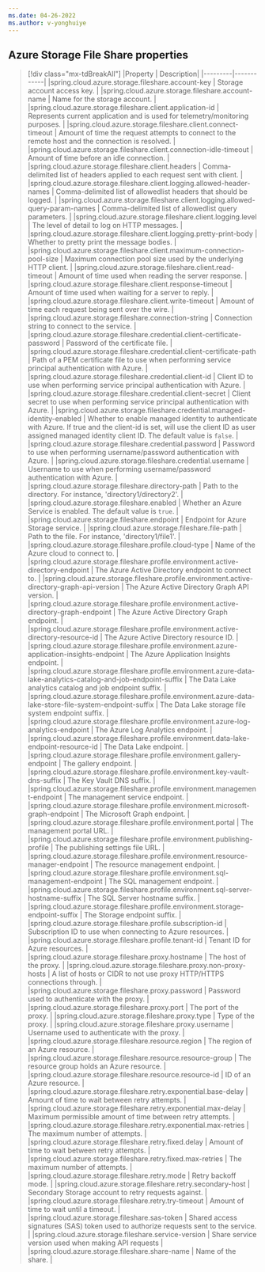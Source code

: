 ```yaml
---
ms.date: 04-26-2022
ms.author: v-yonghuiye
---
```


## Azure Storage File Share properties

> [!div class="mx-tdBreakAll"]
> |Property | Description|
> |---------|------------|
> |spring.cloud.azure.storage.fileshare.account-key | Storage account access key. |
> |spring.cloud.azure.storage.fileshare.account-name | Name for the storage account. |
> |spring.cloud.azure.storage.fileshare.client.application-id | Represents current application and is used for telemetry/monitoring purposes. |
> |spring.cloud.azure.storage.fileshare.client.connect-timeout | Amount of time the request attempts to connect to the remote host and the connection is resolved. |
> |spring.cloud.azure.storage.fileshare.client.connection-idle-timeout | Amount of time before an idle connection. |
> |spring.cloud.azure.storage.fileshare.client.headers | Comma-delimited list of headers applied to each request sent with client. |
> |spring.cloud.azure.storage.fileshare.client.logging.allowed-header-names | Comma-delimited list of allowedlist headers that should be logged. |
> |spring.cloud.azure.storage.fileshare.client.logging.allowed-query-param-names | Comma-delimited list of allowedlist query parameters. |
> |spring.cloud.azure.storage.fileshare.client.logging.level | The level of detail to log on HTTP messages. |
> |spring.cloud.azure.storage.fileshare.client.logging.pretty-print-body | Whether to pretty print the message bodies. |
> |spring.cloud.azure.storage.fileshare.client.maximum-connection-pool-size | Maximum connection pool size used by the underlying HTTP client. |
> |spring.cloud.azure.storage.fileshare.client.read-timeout | Amount of time used when reading the server response. |
> |spring.cloud.azure.storage.fileshare.client.response-timeout | Amount of time used when waiting for a server to reply. |
> |spring.cloud.azure.storage.fileshare.client.write-timeout | Amount of time each request being sent over the wire. |
> |spring.cloud.azure.storage.fileshare.connection-string | Connection string to connect to the service. |
> |spring.cloud.azure.storage.fileshare.credential.client-certificate-password | Password of the certificate file. |
> |spring.cloud.azure.storage.fileshare.credential.client-certificate-path | Path of a PEM certificate file to use when performing service principal authentication with Azure. |
> |spring.cloud.azure.storage.fileshare.credential.client-id | Client ID to use when performing service principal authentication with Azure. |
> |spring.cloud.azure.storage.fileshare.credential.client-secret | Client secret to use when performing service principal authentication with Azure. |
> |spring.cloud.azure.storage.fileshare.credential.managed-identity-enabled | Whether to enable managed identity to authenticate with Azure. If true and the client-id is set, will use the client ID as user assigned managed identity client ID. The default value is `false`. |
> |spring.cloud.azure.storage.fileshare.credential.password | Password to use when performing username/password authentication with Azure. |
> |spring.cloud.azure.storage.fileshare.credential.username | Username to use when performing username/password authentication with Azure. |
> |spring.cloud.azure.storage.fileshare.directory-path | Path to the directory. For instance, 'directory1/directory2'. |
> |spring.cloud.azure.storage.fileshare.enabled | Whether an Azure Service is enabled. The default value is `true`. |
> |spring.cloud.azure.storage.fileshare.endpoint | Endpoint for Azure Storage service. |
> |spring.cloud.azure.storage.fileshare.file-path | Path to the file. For instance, 'directory1/file1'. |
> |spring.cloud.azure.storage.fileshare.profile.cloud-type | Name of the Azure cloud to connect to. |
> |spring.cloud.azure.storage.fileshare.profile.environment.active-directory-endpoint | The Azure Active Directory endpoint to connect to. |
> |spring.cloud.azure.storage.fileshare.profile.environment.active-directory-graph-api-version | The Azure Active Directory Graph API version. |
> |spring.cloud.azure.storage.fileshare.profile.environment.active-directory-graph-endpoint | The Azure Active Directory Graph endpoint. |
> |spring.cloud.azure.storage.fileshare.profile.environment.active-directory-resource-id | The Azure Active Directory resource ID. |
> |spring.cloud.azure.storage.fileshare.profile.environment.azure-application-insights-endpoint | The Azure Application Insights endpoint. |
> |spring.cloud.azure.storage.fileshare.profile.environment.azure-data-lake-analytics-catalog-and-job-endpoint-suffix | The Data Lake analytics catalog and job endpoint suffix. |
> |spring.cloud.azure.storage.fileshare.profile.environment.azure-data-lake-store-file-system-endpoint-suffix | The Data Lake storage file system endpoint suffix. |
> |spring.cloud.azure.storage.fileshare.profile.environment.azure-log-analytics-endpoint | The Azure Log Analytics endpoint. |
> |spring.cloud.azure.storage.fileshare.profile.environment.data-lake-endpoint-resource-id | The Data Lake endpoint. |
> |spring.cloud.azure.storage.fileshare.profile.environment.gallery-endpoint | The gallery endpoint. |
> |spring.cloud.azure.storage.fileshare.profile.environment.key-vault-dns-suffix | The Key Vault DNS suffix. |
> |spring.cloud.azure.storage.fileshare.profile.environment.management-endpoint | The management service endpoint. |
> |spring.cloud.azure.storage.fileshare.profile.environment.microsoft-graph-endpoint | The Microsoft Graph endpoint. |
> |spring.cloud.azure.storage.fileshare.profile.environment.portal | The management portal URL. |
> |spring.cloud.azure.storage.fileshare.profile.environment.publishing-profile | The publishing settings file URL. |
> |spring.cloud.azure.storage.fileshare.profile.environment.resource-manager-endpoint | The resource management endpoint. |
> |spring.cloud.azure.storage.fileshare.profile.environment.sql-management-endpoint | The SQL management endpoint. |
> |spring.cloud.azure.storage.fileshare.profile.environment.sql-server-hostname-suffix | The SQL Server hostname suffix. |
> |spring.cloud.azure.storage.fileshare.profile.environment.storage-endpoint-suffix | The Storage endpoint suffix. |
> |spring.cloud.azure.storage.fileshare.profile.subscription-id | Subscription ID to use when connecting to Azure resources. |
> |spring.cloud.azure.storage.fileshare.profile.tenant-id | Tenant ID for Azure resources. |
> |spring.cloud.azure.storage.fileshare.proxy.hostname | The host of the proxy. |
> |spring.cloud.azure.storage.fileshare.proxy.non-proxy-hosts | A list of hosts or CIDR to not use proxy HTTP/HTTPS connections through. |
> |spring.cloud.azure.storage.fileshare.proxy.password | Password used to authenticate with the proxy. |
> |spring.cloud.azure.storage.fileshare.proxy.port | The port of the proxy. |
> |spring.cloud.azure.storage.fileshare.proxy.type | Type of the proxy. |
> |spring.cloud.azure.storage.fileshare.proxy.username | Username used to authenticate with the proxy. |
> |spring.cloud.azure.storage.fileshare.resource.region | The region of an Azure resource. |
> |spring.cloud.azure.storage.fileshare.resource.resource-group | The resource group holds an Azure resource. |
> |spring.cloud.azure.storage.fileshare.resource.resource-id | ID of an Azure resource. |
> |spring.cloud.azure.storage.fileshare.retry.exponential.base-delay | Amount of time to wait between retry attempts. |
> |spring.cloud.azure.storage.fileshare.retry.exponential.max-delay | Maximum permissible amount of time between retry attempts. |
> |spring.cloud.azure.storage.fileshare.retry.exponential.max-retries | The maximum number of attempts. |
> |spring.cloud.azure.storage.fileshare.retry.fixed.delay | Amount of time to wait between retry attempts. |
> |spring.cloud.azure.storage.fileshare.retry.fixed.max-retries | The maximum number of attempts. |
> |spring.cloud.azure.storage.fileshare.retry.mode | Retry backoff mode. |
> |spring.cloud.azure.storage.fileshare.retry.secondary-host | Secondary Storage account to retry requests against. |
> |spring.cloud.azure.storage.fileshare.retry.try-timeout | Amount of time to wait until a timeout. |
> |spring.cloud.azure.storage.fileshare.sas-token | Shared access signatures (SAS) token used to authorize requests sent to the service. |
> |spring.cloud.azure.storage.fileshare.service-version | Share service version used when making API requests |
> |spring.cloud.azure.storage.fileshare.share-name | Name of the share. |
